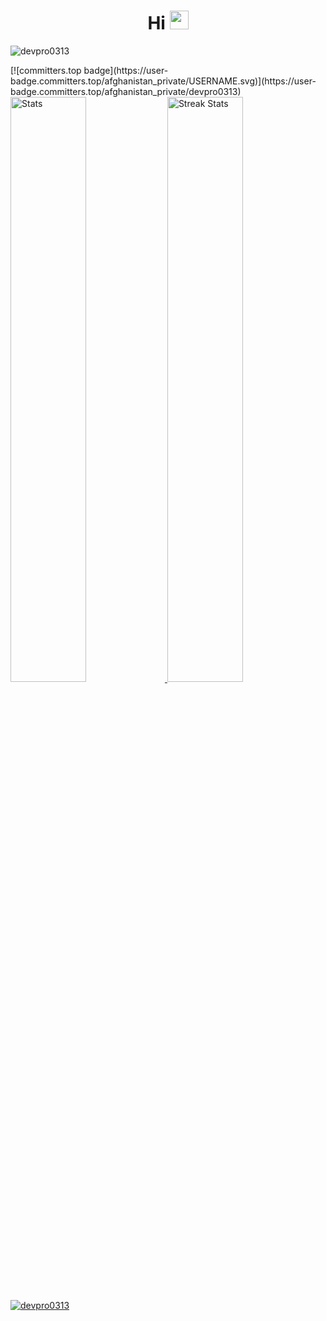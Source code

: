 <h1 align="center">
  Hi
  <img src="https://media.giphy.com/media/hvRJCLFzcasrR4ia7z/giphy.gif" width="30" height="30" />
</h1>
<p> 
  <img src="https://komarev.com/ghpvc/?username=devpro0313&label=Profile%20views&color=0e75b6&style=flat" alt="devpro0313" /> 
</p>
[![committers.top badge](https://user-badge.committers.top/afghanistan_private/USERNAME.svg)](https://user-badge.committers.top/afghanistan_private/devpro0313)
<br/> 
<!--<img alt="devpro0313" height="300" src="https://github.com/devpro0313/devpro0313/assets/39488910/2dfe081e-5afd-49e6-bff0-af7f0a7f633c">
--!>
<!--
- 🔭 I’m currently working on Smart friqi company
-->


<a href="https://github-readme-stats.vercel.app">
    <img width="49%" alt="Stats" src="https://github-readme-stats.vercel.app/api?&count_private=true&include_all_commits=true&username=devpro0313&theme=onedark&custom_title=GitHub+Stats&hide_border=true"/>
    </a>
<a href="https://github-readme-streak-stats.herokuapp.com">
    <img width="49%" alt="Streak Stats" src="https://github-readme-streak-stats.herokuapp.com/?user=devpro0313&theme=onedark&hide_border=true"/>
  </a>
<p align="left"> 
  <a href="https://github.com/ryo-ma/github-profile-trophy">
    <img src="https://github-profile-trophy.vercel.app/?username=devpro0313" alt="devpro0313" />
  </a> 
</p>
 
<!-- 
- ⚡ 𝙵𝚞𝚗 𝚏𝚊𝚌𝚝 : **𝙱𝚎𝚜𝚝 𝙿𝚊𝚛𝚝 𝙾𝚏 𝚃𝚑𝚎 𝙹𝚘𝚞𝚛𝚗𝚎𝚢 𝙸𝚜 : _𝙸𝚝 𝙴𝚗𝚍𝚜._** -->
